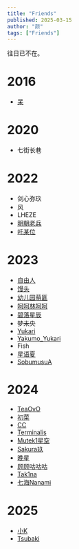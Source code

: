 ```yaml
---
title: "Friends"
published: 2025-03-15
author: "颜"
tags: ["Friends"]
---
```


往日已不在。

# 2016
- [呆](https://steamcommunity.com/profiles/76561199172556849/)

# 2020
- 七街长巷

# 2022
- 剑心弥玖
- 风
- LHEZE
- [明朝老兵](https://steamcommunity.com/profiles/76561198994991313)
- [吒某位](https://steamcommunity.com/profiles/76561199143637350)


# 2023
- [自由人](https://steamcommunity.com/profiles/76561198837752807)
- [馒头](https://steamcommunity.com/profiles/76561198443411885)
- [幼儿园萌匪](https://steamcommunity.com/profiles/76561198918160075)
- [呵呵林呵呵](https://steamcommunity.com/profiles/76561199109872048)
- [碧落星辰](https://steamcommunity.com/profiles/76561199206975005)
- ~~梦未央~~
- [Yukari](https://steamcommunity.com/profiles/76561199192625212)
- [Yakumo_Yukari](https://steamcommunity.com/profiles/76561198393247655)
- Fish
- [星语夏](https://steamcommunity.com/profiles/76561198373850548)
- [SobumusuA](https://steamcommunity.com/profiles/76561198985523543)

# 2024
- [TeaOvO](https://steamcommunity.com/profiles/76561199231335817)
- [初菜](https://steamcommunity.com/profiles/76561199372794867)
- [CC](https://steamcommunity.com/profiles/76561199157869062)
- [Terminalis](https://steamcommunity.com/profiles/76561199140321763)
- [Mutek1星空](https://steamcommunity.com/profiles/76561199015172939)
- [Sakura玖](https://steamcommunity.com/profiles/76561199356095888)
- [晚星](https://steamcommunity.com/profiles/76561199072015238)
- [顾顾咕咕咕](https://steamcommunity.com/profiles/76561198453703094)
- [Tak1na](https://steamcommunity.com/profiles/76561199364880383)
- [七海Nanami](https://steamcommunity.com/profiles/76561199212014567)

# 2025
- [小K](https://steamcommunity.com/profiles/76561198931014672)
- [Tsubaki](https://steamcommunity.com/profiles/76561198997624879/)
